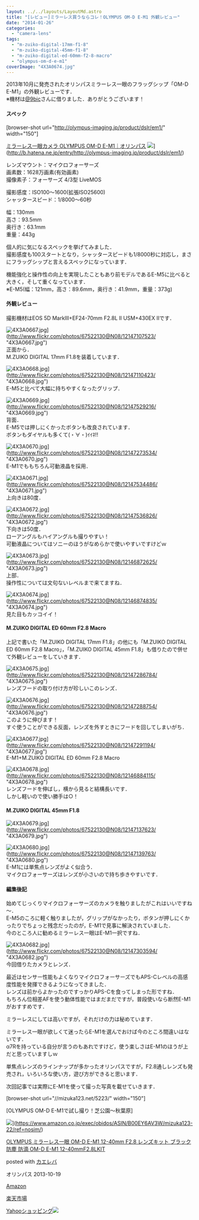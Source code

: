 ```yaml
---
layout: ../../layouts/LayoutMd.astro
title: "[レビュー]ミラーレス買うならコレ！OLYMPUS OM-D E-M1 外観レビュー"
date: "2014-01-26"
categories: 
  - "camera-lens"
tags: 
  - "m-zuiko-digital-17mm-f1-8"
  - "m-zuiko-digital-45mm-f1-8"
  - "m-zuiko-digital-ed-60mm-f2-8-macro"
  - "olympus-om-d-e-m1"
coverImage: "4X3A0674.jpg"
---
```


2013年10月に発売されたオリンパスミラーレス一眼のフラッグシップ「OM-D E-M1」の外観レビューです．  
※機材は[@9bic](https://twitter.com/9bic)さんに借りました．ありがとうございます！

#### スペック

\[browser-shot url="http://olympus-imaging.jp/product/dslr/em1/" width="150"\]

[ミラーレス一眼カメラ OLYMPUS OM-D E-M1｜オリンパス](http://olympus-imaging.jp/product/dslr/em1/) ![](http://b.hatena.ne.jp/entry/image/http://olympus-imaging.jp/product/dslr/em1/)](http://b.hatena.ne.jp/entry/http://olympus-imaging.jp/product/dslr/em1/)

レンズマウント：マイクロフォーサーズ  
画素数：1628万画素(有効画素)  
撮像素子：フォーサーズ 4/3型 LiveMOS

撮影感度：ISO100～1600(拡張ISO25600)  
シャッタースピード：1/8000～60秒

幅：130mm  
高さ：93.5mm  
奥行き：63.1mm  
重量：443g

個人的に気になるスペックを挙げてみました．  
撮影感度も100スタートとなり，シャッタースピードも1/8000秒に対応し，まさにフラッグシップと言えるスペックになっています．

機能強化と操作性の向上を実現したこともあり前モデルであるE-M5に比べると大きく，そして重くなっています．  
※E-M5(幅：121mm，高さ：89.6mm，奥行き：41.9mm，重量：373g)

#### 外観レビュー

撮影機材はEOS 5D MarkⅢ+EF24-70mm F2.8L II USM+430EX IIです．

![4X3A0667.jpg](/archive/images/12147107523_e8a5859f13_b.jpg)](http://www.flickr.com/photos/67522130@N08/12147107523/ "4X3A0667.jpg")  
正面から．  
M.ZUIKO DIGITAL 17mm F1.8を装着しています．

![4X3A0668.jpg](/archive/images/12147110423_fedd80cb10_b.jpg)](http://www.flickr.com/photos/67522130@N08/12147110423/ "4X3A0668.jpg")  
E-M5と比べて大幅に持ちやすくなったグリップ．

![4X3A0669.jpg](/archive/images/12147529216_6ece3bf519_b.jpg)](http://www.flickr.com/photos/67522130@N08/12147529216/ "4X3A0669.jpg")  
背面．  
E-M5では押しにくかったボタンも改良されています．  
ボタンもダイヤルも多くて(・∀・)ｲｲﾈ!!

![4X3A0670.jpg](/archive/images/12147273534_428da14f47_b.jpg)](http://www.flickr.com/photos/67522130@N08/12147273534/ "4X3A0670.jpg")  
E-M1でももちろん可動液晶を採用．

![4X3A0671.jpg](/archive/images/12147534486_3754225424_b.jpg)](http://www.flickr.com/photos/67522130@N08/12147534486/ "4X3A0671.jpg")  
上向きは80度．

![4X3A0672.jpg](/archive/images/12147536826_1f92a66512_b.jpg)](http://www.flickr.com/photos/67522130@N08/12147536826/ "4X3A0672.jpg")  
下向きは50度．  
ローアングルもハイアングルも撮りやすい！  
可動液晶についてはソニーのほうがなめらかで使いやすいですけどｗ

![4X3A0673.jpg](/archive/images/12146872625_ae8e9e54d4_b.jpg)](http://www.flickr.com/photos/67522130@N08/12146872625/ "4X3A0673.jpg")  
上部．  
操作性については文句ないレベルまで来てますね．

![4X3A0674.jpg](/archive/images/12146874835_405c5d4084_b.jpg)](http://www.flickr.com/photos/67522130@N08/12146874835/ "4X3A0674.jpg")  
見た目もカッコイイ！

#### M.ZUIKO DIGITAL ED 60mm F2.8 Macro

上記で書いた「M.ZUIKO DIGITAL 17mm F1.8」の他にも「M.ZUIKO DIGITAL ED 60mm F2.8 Macro」，「M.ZUIKO DIGITAL 45mm F1.8」も借りたので併せて外観レビューをしていきます．

![4X3A0675.jpg](/archive/images/12147286784_14cbbbd32b_b.jpg)](http://www.flickr.com/photos/67522130@N08/12147286784/ "4X3A0675.jpg")  
レンズフードの取り付け方が珍しいこのレンズ．

![4X3A0676.jpg](/archive/images/12147288754_06f060af4c_b.jpg)](http://www.flickr.com/photos/67522130@N08/12147288754/ "4X3A0676.jpg")  
このように伸びます！  
すぐ使うことができる反面，レンズを外すときにフードを回してしまいがち．

![4X3A0677.jpg](/archive/images/12147291194_2a2c2ca18d_b.jpg)](http://www.flickr.com/photos/67522130@N08/12147291194/ "4X3A0677.jpg")  
E-M1+M.ZUIKO DIGITAL ED 60mm F2.8 Macro

![4X3A0678.jpg](/archive/images/12146884115_533366cefc_b.jpg)](http://www.flickr.com/photos/67522130@N08/12146884115/ "4X3A0678.jpg")  
レンズフードを伸ばし，横から見ると結構長いです．  
しかし軽いので使い勝手は○！

#### M.ZUIKO DIGITAL 45mm F1.8

![4X3A0679.jpg](/archive/images/12147137623_daf1a5de1f_b.jpg)](http://www.flickr.com/photos/67522130@N08/12147137623/ "4X3A0679.jpg")

![4X3A0680.jpg](/archive/images/12147139763_a1a48bd3e8_b.jpg)](http://www.flickr.com/photos/67522130@N08/12147139763/ "4X3A0680.jpg")  
E-M1には単焦点レンズがよく似合う．  
マイクロフォーサーズはレンズが小さいので持ち歩きやすいです．

#### 編集後記

始めてじっくりマイクロフォーサーズのカメラを触りましたがこれはいいですね～．  
E-M5のころに軽く触りましたが，グリップがなかったり，ボタンが押しにくかったりでちょっと残念だったのが，E-M1で見事に解決されていました．  
今のところ人に勧めるミラーレス一眼はE-M1一択ですね．

![4X3A0682.jpg](/archive/images/12147303594_e1531e2675_b.jpg)](http://www.flickr.com/photos/67522130@N08/12147303594/ "4X3A0682.jpg")  
今回借りたカメラとレンズ．

最近はセンサー性能もよくなりマイクロフォーサーズでもAPS-Cレベルの高感度性能を発揮できるようになってきました．  
レンズは前からよかったのですっかりAPS-Cを食ってしまった形ですね．  
もちろん位相差AFを使う動体性能ではまだまだですが，普段使いなら断然E-M1がおすすめです．

ミラーレスにしては高いですが，それだけの力は秘めています．

ミラーレス一眼が欲しくて迷ったらE-M1を選んでおけば今のところ間違いはないです．  
α7Rを持っている自分が言うのもあれですけど，使う楽しさはE-M1のほうが上だと思っていますしｗ

単焦点レンズのラインナップが多かったオリンパスですが，F2.8通しレンズも発売され，いろいろな使い方，遊び方ができると思います．

次回記事では実際にE-M1を使って撮った写真を載せていきます．

\[browser-shot url="//mizuka123.net/5223/" width="150"\]

[OLYMPUS OM-D E-M1で試し撮り！芝公園～秋葉原]

![](/archive/images/41QkiMoYtqL._SL160_.jpg)](https://www.amazon.co.jp/exec/obidos/ASIN/B00EY6AV3W/mizuka123-22/ref=nosim/)

[OLYMPUS ミラーレス一眼 OM-D E-M1 12-40mm F2.8 レンズキット ブラック 防塵 防滴 OM-D E-M1 12-40mmF2.8LKIT](https://www.amazon.co.jp/exec/obidos/ASIN/B00EY6AV3W/mizuka123-22/ref=nosim/)

posted with [カエレバ](http://kaereba.com)

オリンパス 2013-10-19

[Amazon](http://www.amazon.co.jp/gp/search?keywords=OM-D%20E-M1&__mk_ja_JP=%83J%83%5E%83J%83i&tag=mizuka123-22 "アマゾン")

[楽天市場](http://hb.afl.rakuten.co.jp/hgc/032b53ee.4b34c5ee.0f4a541e.f440145e/?pc=http%3A%2F%2Fsearch.rakuten.co.jp%2Fsearch%2Fmall%2FOM-D%2520E-M1%2F-%2Ff.1-p.1-s.1-sf.0-st.A-v.2%3Fx%3D0%26scid%3Daf_ich_link_urltxt%26m%3Dhttp%3A%2F%2Fm.rakuten.co.jp%2F "楽天市場")

[Yahooショッピング![](//ad.jp.ap.valuecommerce.com/servlet/gifbanner?sid=3066752&pid=881990642)](//ck.jp.ap.valuecommerce.com/servlet/referral?sid=3066752&pid=881990642&vc_url=http%3A%2F%2Fshopping.search.yahoo.co.jp%2Fsearch%3FuIv%3Don%26ei%3DUTF-8%26tab_ex%3Dcommerce%26slider%3D0%26va%3DOM-D%2520E-M1 "Yahooショッピング")
